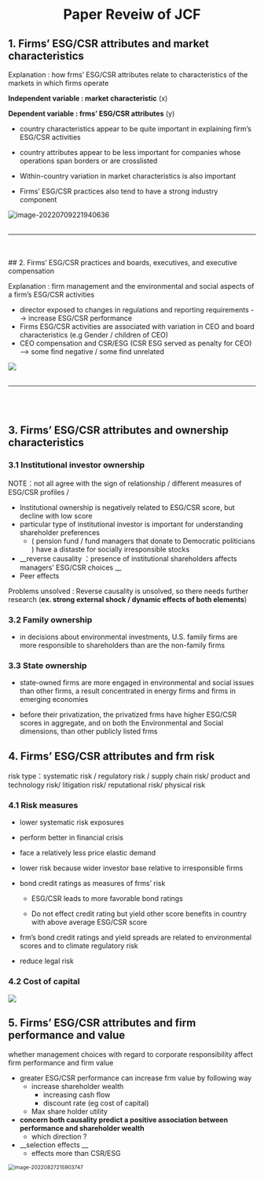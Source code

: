 # <center>Paper Reveiw of JCF</center>


## 1. Firms’ ESG/CSR attributes and market characteristics  

Explanation : how frms’ ESG/CSR attributes relate to characteristics of the markets in which firms operate

__Independent variable : market characteristic__ (x)

__Dependent variable : frms’ ESG/CSR attributes__ (y)

- country characteristics appear to be quite important in explaining firm’s ESG/CSR activities 

- country attributes appear to be less important for companies whose operations span borders or are crosslisted  

- Within-country variation in market characteristics is also important  

- Firms’ ESG/CSR practices also tend to have a strong industry component  

![image-20220709221940636](C:\Users\user\AppData\Roaming\Typora\typora-user-images\image-20220709221940636.png)
<br>
<br>

---

<br>
<br>
## 2. Firms’ ESG/CSR practices and boards, executives, and executive compensation    

Explanation : firm management and the environmental and social aspects of a firm’s ESG/CSR activities

- director exposed to changes in regulations and reporting requirements --> increase ESG/CSR performance
-  Firms ESG/CSR activities are associated with variation in CEO and board characteristics (e.g Gender /  children of CEO)
- CEO compensation and CSR/ESG (CSR ESG served as penalty for CEO) --> some find negative / some find unrelated 

![](C:\Users\user\Desktop\Konan\meeting\12th\img\2.png)
<br>
<br>

---

<br>
<br>

## 3. Firms’ ESG/CSR attributes and ownership characteristics 

### 3.1 Institutional investor ownership  

NOTE：not all agree with the sign of relationship /  different measures of  ESG/CSR profiles / 

- Institutional ownership is negatively related to ESG/CSR score, but decline with low score
- particular type of institutional investor is important for understanding shareholder preferences  
  - ( pension fund / fund managers that donate to Democratic politicians ) have a distaste for socially irresponsible stocks  
- __reverse causality ：presence of institutional shareholders affects managers’ ESG/CSR choices __
- Peer effects 

Problems unsolved : Reverse causality is unsolved, so there needs further research (__ex. strong external shock / dynamic effects of both elements__)

### 3.2 Family ownership  

- in decisions about environmental investments, U.S. family firms are more responsible to shareholders than are the non-family firms  

### 3.3 State ownership  

- state-owned firms are more engaged in environmental and social issues than other firms, a result concentrated in energy firms and firms in emerging economies  

  

- before their privatization, the privatized frms have higher ESG/CSR scores in aggregate, and on both the
  Environmental and Social dimensions, than other publicly listed frms  

## 4. Firms’ ESG/CSR attributes and frm risk  

risk type：systematic risk / regulatory risk / supply chain risk/ product and technology risk/ litigation risk/ reputational risk/  physical risk   

### 4.1 Risk measures 

- lower systematic risk exposures
- perform better in financial crisis 
- face a relatively less price elastic demand  
- lower risk because wider investor base relative to irresponsible firms
- bond credit ratings as measures of frms’ risk  

  - ESG/CSR leads to more favorable bond ratings  

  - Do not effect credit rating  but yield other score benefits in country with above average ESG/CSR score
- frm’s bond credit ratings and yield spreads are related to environmental scores and to
climate regulatory risk
- reduce legal risk  

### 4.2 Cost of capital 

![](C:\Users\user\Desktop\Konan\meeting\12th\img\3.png)

## 5. Firms’ ESG/CSR attributes and firm performance and value  

whether management choices with regard to corporate responsibility affect firm performance and firm value  

- greater ESG/CSR performance can increase frm value by following way
  - increase shareholder wealth 
    - increasing cash flow 
    - discount rate (eg cost of capital)
  - Max share holder utility 
- __concern both causality predict a positive association between performance and shareholder wealth__
  - which direction ?
- __selection effects __
  - effects more than CSR/ESG

<img src="C:\Users\user\AppData\Roaming\Typora\typora-user-images\image-20220827215903747.png" alt="image-20220827215903747" style="zoom:75%;" />







